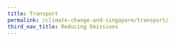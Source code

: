 ```yaml
---
title: Transport
permalink: /climate-change-and-singapore/transport/
third_nav_title: Reducing Emissions
---
```

